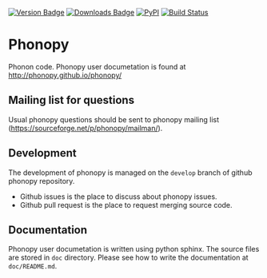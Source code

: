 [![Version Badge](https://anaconda.org/conda-forge/phonopy/badges/version.svg)](https://anaconda.org/conda-forge/phonopy)
[![Downloads Badge](https://anaconda.org/conda-forge/phonopy/badges/downloads.svg)](https://anaconda.org/conda-forge/phonopy)
[![PyPI](https://img.shields.io/pypi/dm/phonopy.svg?maxAge=2592000)](https://pypi.python.org/pypi/phonopy)
[![Build Status](https://travis-ci.org/atztogo/phonopy.svg?branch=master)](https://travis-ci.org/atztogo/phonopy)

# Phonopy

Phonon code. Phonopy user documetation is found at http://phonopy.github.io/phonopy/

## Mailing list for questions

Usual phonopy questions should be sent to phonopy mailing list (https://sourceforge.net/p/phonopy/mailman/).

## Development

The development of phonopy is managed on the `develop` branch of github phonopy repository.

* Github issues is the place to discuss about phonopy issues.
* Github pull request is the place to request merging source code.

## Documentation

Phonopy user documetation is written using python sphinx. The source files are stored in `doc` directory. Please see how to write the documentation at `doc/README.md`.
